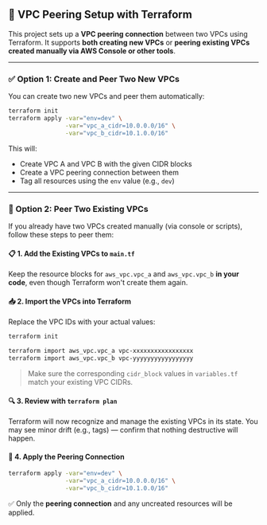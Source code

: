 
## 🚀 VPC Peering Setup with Terraform

This project sets up a **VPC peering connection** between two VPCs using Terraform.
It supports **both creating new VPCs** or **peering existing VPCs created manually via AWS Console or other tools**.

---

### ✅ Option 1: Create and Peer Two New VPCs

You can create two new VPCs and peer them automatically:

```bash
terraform init
terraform apply -var="env=dev" \
                -var="vpc_a_cidr=10.0.0.0/16" \
                -var="vpc_b_cidr=10.1.0.0/16"
```

This will:

* Create VPC A and VPC B with the given CIDR blocks
* Create a VPC peering connection between them
* Tag all resources using the `env` value (e.g., `dev`)

---

### 🔄 Option 2: Peer Two **Existing VPCs**

If you already have two VPCs created manually (via console or scripts), follow these steps to peer them:

#### 📋 1. Add the Existing VPCs to `main.tf`

Keep the resource blocks for `aws_vpc.vpc_a` and `aws_vpc.vpc_b` **in your code**, even though Terraform won't create them again.

#### 📥 2. Import the VPCs into Terraform

Replace the VPC IDs with your actual values:

```bash
terraform init

terraform import aws_vpc.vpc_a vpc-xxxxxxxxxxxxxxxxx
terraform import aws_vpc.vpc_b vpc-yyyyyyyyyyyyyyyyy
```

> Make sure the corresponding `cidr_block` values in `variables.tf` match your existing VPC CIDRs.

#### 🔍 3. Review with `terraform plan`

Terraform will now recognize and manage the existing VPCs in its state.
You may see minor drift (e.g., tags) — confirm that nothing destructive will happen.

#### 🚀 4. Apply the Peering Connection

```bash
terraform apply -var="env=dev" \
                -var="vpc_a_cidr=10.0.0.0/16" \
                -var="vpc_b_cidr=10.1.0.0/16"
```

✅ Only the **peering connection** and any uncreated resources will be applied.


